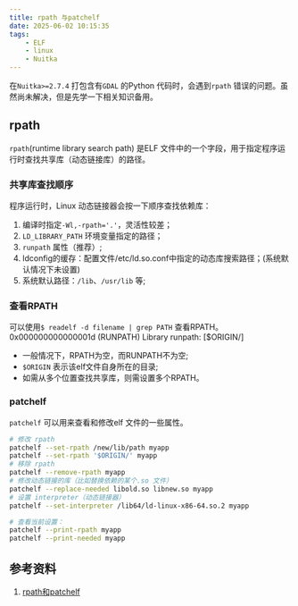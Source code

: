 ```yaml
---
title: rpath 与patchelf
date: 2025-06-02 10:15:35
tags:
    - ELF
    - linux
    - Nuitka
---
```


在`Nuitka>=2.7.4` 打包含有`GDAL` 的Python 代码时，会遇到`rpath` 错误的问题。虽然尚未解决，但是先学一下相关知识备用。  
<!-- more -->

## rpath  
`rpath`(runtime library search path) 是ELF 文件中的一个字段，用于指定程序运行时查找共享库（动态链接库）的路径。  
### 共享库查找顺序  
程序运行时，Linux 动态链接器会按一下顺序查找依赖库：  
1. 编译时指定` -Wl,-rpath='.' `，灵活性较差；
2. `LD_LIBRARY_PATH` 环境变量指定的路径；  
3. `runpath` 属性（推荐）;  
4. ldconfig的缓存：配置文件/etc/ld.so.conf中指定的动态库搜索路径；(系统默认情况下未设置)
5. 系统默认路径：`/lib`、`/usr/lib` 等;  

### 查看RPATH
可以使用`$ readelf -d filename | grep PATH` 查看RPATH。
0x000000000000001d (RUNPATH) Library runpath: [$ORIGIN/]

- 一般情况下，RPATH为空，而RUNPATH不为空;  
- `$ORIGIN` 表示该elf文件自身所在的目录;  
- 如需从多个位置查找共享库，则需设置多个RPATH。  

### patchelf
`patchelf` 可以用来查看和修改elf 文件的一些属性。  
```bash  
# 修改 rpath
patchelf --set-rpath /new/lib/path myapp
patchelf --set-rpath '$ORIGIN/' myapp
# 移除 rpath
patchelf --remove-rpath myapp
# 修改动态链接的库（比如替换依赖的某个.so 文件）
patchelf --replace-needed libold.so libnew.so myapp
# 设置 interpreter（动态链接器）
patchelf --set-interpreter /lib64/ld-linux-x86-64.so.2 myapp

# 查看当前设置：
patchelf --print-rpath myapp
patchelf --print-needed myapp
```  

## 参考资料  
1. [rpath和patchelf](https://www.cnblogs.com/ar-cheng/p/13225342.html)